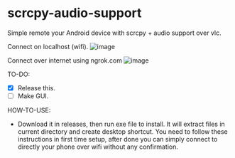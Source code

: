 # scrcpy-audio-support
Simple remote your Android device with scrcpy + audio support over vlc.

Connect on localhost (wifi).
![image](https://user-images.githubusercontent.com/58414694/183927539-2dd38595-0dfb-4672-944c-7ce7ae43aa48.png)

Connect over internet using ngrok.com
![image](https://user-images.githubusercontent.com/58414694/183928638-e43d3628-87a8-4596-85ba-a91dbb234d87.png)

TO-DO:

- [x] Release this.
- [ ] Make GUI.

HOW-TO-USE:

- Download it in releases, then run exe file to install. It will extract files in current directory and create desktop shortcut. You need to follow these instructions in first time setup, after done you can simply connect to directly your phone over wifi without any confirmation. 
